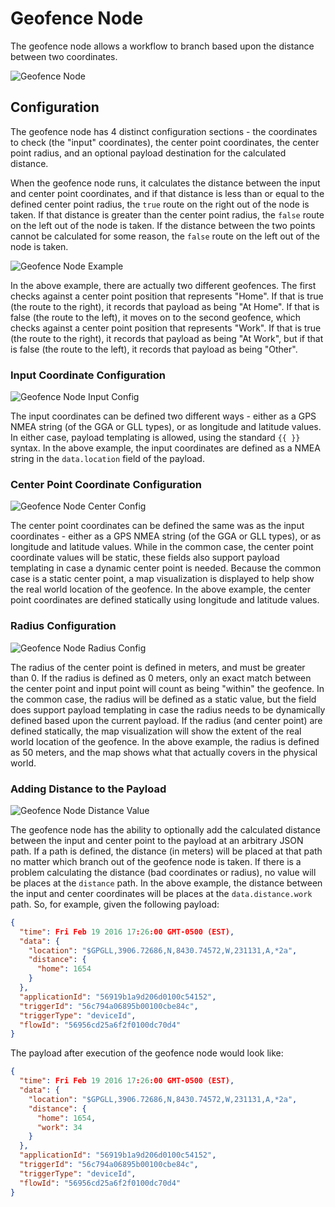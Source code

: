 # Geofence Node

The geofence node allows a workflow to branch based upon the distance between two coordinates.

![Geofence Node](/images/workflows/logic/geofence-node.png "Geofence Node")

## Configuration

The geofence node has 4 distinct configuration sections - the coordinates to check (the "input" coordinates), the center point coordinates, the center point radius, and an optional payload destination for the calculated distance.

When the geofence node runs, it calculates the distance between the input and center point coordinates, and if that distance is less than or equal to the defined center point radius, the `true` route on the right out of the node is taken.  If that distance is greater than the center point radius, the `false` route on the left out of the node is taken.  If the distance between the two points cannot be calculated for some reason, the `false` route on the left out of the node is taken.

![Geofence Node Example](/images/workflows/logic/geofence-node-example.png "Geofence Node Example")

In the above example, there are actually two different geofences.  The first checks against a center point position that represents "Home".  If that is true (the route to the right), it records that payload as being "At Home".  If that is false (the route to the left), it moves on to the second geofence, which checks against a center point position that represents "Work".  If that is true (the route to the right), it records that payload as being "At Work", but if that is false (the route to the left), it records that payload as being "Other".

### Input Coordinate Configuration

![Geofence Node Input Config](/images/workflows/logic/geofence-node-input-config.png "Geofence Node Input Config")

The input coordinates can be defined two different ways - either as a GPS NMEA string (of the GGA or GLL types), or as longitude and latitude values.  In either case, payload templating is allowed, using the standard `{{ }}` syntax.  In the above example, the input coordinates are defined as a NMEA string in the `data.location` field of the payload.

### Center Point Coordinate Configuration

![Geofence Node Center Config](/images/workflows/logic/geofence-node-center-config.png "Geofence Node Center Config")

The center point coordinates can be defined the same was as the input coordinates - either as a GPS NMEA string (of the GGA or GLL types), or as longitude and latitude values.  While in the common case, the center point coordinate values will be static, these fields also support payload templating in case a dynamic center point is needed.  Because the common case is a static center point, a map visualization is displayed to help show the real world location of the geofence.  In the above example, the center point coordinates are defined statically using longitude and latitude values.

### Radius Configuration

![Geofence Node Radius Config](/images/workflows/logic/geofence-node-radius-config.png "Geofence Node Radius Config")

The radius of the center point is defined in meters, and must be greater than 0.  If the radius is defined as 0 meters, only an exact match between the center point and input point will count as being "within" the geofence.  In the common case, the radius will be defined as a static value, but the field does support payload templating in case the radius needs to be dynamically defined based upon the current payload.  If the radius (and center point) are defined statically, the map visualization will show the extent of the real world location of the geofence.  In the above example, the radius is defined as 50 meters, and the map shows what that actually covers in the physical world.

### Adding Distance to the Payload

![Geofence Node Distance Value](/images/workflows/logic/geofence-node-distance-value.png "Geofence Node Distance Value")

The geofence node has the ability to optionally add the calculated distance between the input and center point to the payload at an arbitrary JSON path. If a path is defined, the distance (in meters) will be placed at that path no matter which branch out of the geofence node is taken.  If there is a problem calculating the distance (bad coordinates or radius), no value will be places at the `distance` path.  In the above example, the distance between the input and center coordinates will be places at the `data.distance.work` path.  So, for example, given the following payload:

```JSON
{
  "time": Fri Feb 19 2016 17:26:00 GMT-0500 (EST),
  "data": {
    "location": "$GPGLL,3906.72686,N,8430.74572,W,231131,A,*2a",
    "distance": {
      "home": 1654
    }
  },
  "applicationId": "56919b1a9d206d0100c54152",
  "triggerId": "56c794a06895b00100cbe84c",
  "triggerType": "deviceId",
  "flowId": "56956cd25a6f2f0100dc70d4"
}
```

The payload after execution of the geofence node would look like:

```JSON
{
  "time": Fri Feb 19 2016 17:26:00 GMT-0500 (EST),
  "data": {
    "location": "$GPGLL,3906.72686,N,8430.74572,W,231131,A,*2a",
    "distance": {
      "home": 1654,
      "work": 34
    }
  },
  "applicationId": "56919b1a9d206d0100c54152",
  "triggerId": "56c794a06895b00100cbe84c",
  "triggerType": "deviceId",
  "flowId": "56956cd25a6f2f0100dc70d4"
}
```
